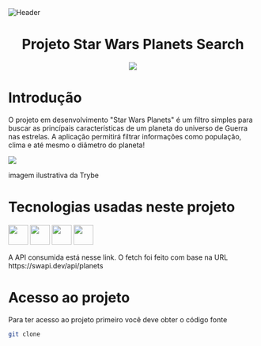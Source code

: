<div>
<img align="center" alt="Header" src="https://64.media.tumblr.com/bedffd9db1904346323895df5c03fedd/5b2bf8aa2e8676b0-5d/s1280x1920/adfb091650defe944bc0bec9d8ddfe7338021810.gif" />
</div>

<h1 align="center"> Projeto Star Wars Planets Search </h1>

<p align="center">
<img src="http://img.shields.io/static/v1?label=STATUS&message=EM%20DESENVOLVIMENTO&color=GREEN&style=for-the-badge"/>
</p>

<h1> Introdução </h1>

<p>
O projeto em desenvolvimento "Star Wars Planets" é um filtro simples para buscar as princípais características de um planeta do universo de Guerra nas estrelas. A aplicação permitirá filtrar informações como população, clima e até mesmo o diâmetro do planeta! 
</p>

<div>
<img src="https://github.com/tryber/sd-024-b-project-starwars-planets-search/raw/master/req-3.gif" />
</div>

<p>imagem ilustrativa da Trybe</p>

<h1>Tecnologias usadas neste projeto</h1>

<p>
<img src="https://img.shields.io/badge/javascript-%23323330.svg?style=for-the-badge&logo=javascript&logoColor=%23F7DF1E" height=40/>
<img src="https://img.shields.io/badge/-HTML5-E34F26?style=for-the-badge&logo=HTML5&logoColor=%23F7DF1E" height=40/>
<img src="https://img.shields.io/badge/-CSS3-1572B6?style=for-the-badge&logo=CSS3&logoColor=%23F7DF1E" height=40/>
<img src="https://img.shields.io/badge/react-%2320232a.svg?style=for-the-badge&logo=react&logoColor=%2361DAFB" height=40/>
</p>

<p>A API consumida está nesse link. O fetch foi feito com base na URL https://swapi.dev/api/planets</p>

<h1>Acesso ao projeto</h1>

<p>
Para ter acesso ao projeto primeiro você deve obter o código fonte
</p>

```sh
git clone 
```

